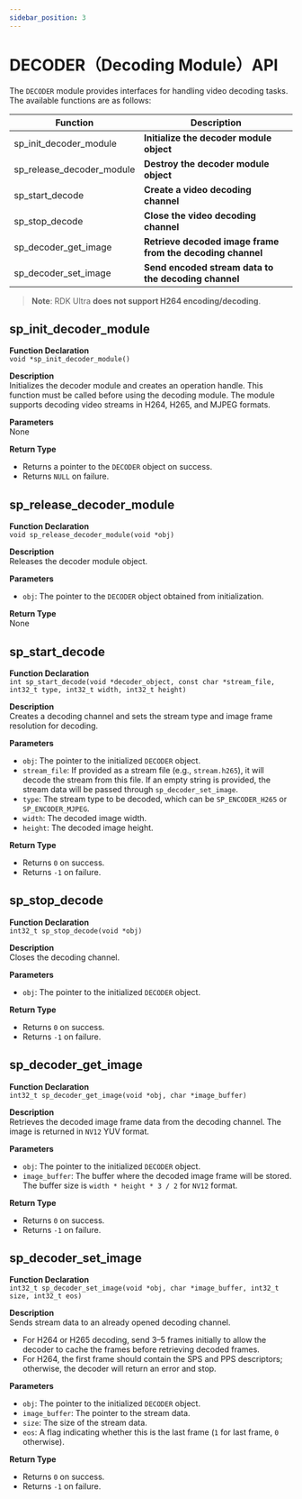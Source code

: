 ```yaml
---
sidebar_position: 3
---
```

# DECODER（Decoding Module）API

The `DECODER` module provides interfaces for handling video decoding tasks. The available functions are as follows:

| Function                     | Description                                               |
|------------------------------|-----------------------------------------------------------|
| sp_init_decoder_module        | **Initialize the decoder module object**                  |
| sp_release_decoder_module     | **Destroy the decoder module object**                     |
| sp_start_decode               | **Create a video decoding channel**                       |
| sp_stop_decode                | **Close the video decoding channel**                      |
| sp_decoder_get_image          | **Retrieve decoded image frame from the decoding channel**|
| sp_decoder_set_image          | **Send encoded stream data to the decoding channel**      |

> **Note**: RDK Ultra **does not support H264 encoding/decoding**.

## sp_init_decoder_module

**Function Declaration**  
`void *sp_init_decoder_module()`

**Description**  
Initializes the decoder module and creates an operation handle. This function must be called before using the decoding module. The module supports decoding video streams in H264, H265, and MJPEG formats.

**Parameters**  
None

**Return Type**  
- Returns a pointer to the `DECODER` object on success.  
- Returns `NULL` on failure.

## sp_release_decoder_module

**Function Declaration**  
`void sp_release_decoder_module(void *obj)`

**Description**  
Releases the decoder module object.

**Parameters**  
- `obj`: The pointer to the `DECODER` object obtained from initialization.

**Return Type**  
None

## sp_start_decode

**Function Declaration**  
`int sp_start_decode(void *decoder_object, const char *stream_file, int32_t type, int32_t width, int32_t height)`

**Description**  
Creates a decoding channel and sets the stream type and image frame resolution for decoding.

**Parameters**  
- `obj`: The pointer to the initialized `DECODER` object.
- `stream_file`: If provided as a stream file (e.g., `stream.h265`), it will decode the stream from this file. If an empty string is provided, the stream data will be passed through `sp_decoder_set_image`.
- `type`: The stream type to be decoded, which can be `SP_ENCODER_H265` or `SP_ENCODER_MJPEG`.
- `width`: The decoded image width.
- `height`: The decoded image height.

**Return Type**  
- Returns `0` on success.  
- Returns `-1` on failure.

## sp_stop_decode

**Function Declaration**  
`int32_t sp_stop_decode(void *obj)`

**Description**  
Closes the decoding channel.

**Parameters**  
- `obj`: The pointer to the initialized `DECODER` object.

**Return Type**  
- Returns `0` on success.  
- Returns `-1` on failure.

## sp_decoder_get_image

**Function Declaration**  
`int32_t sp_decoder_get_image(void *obj, char *image_buffer)`

**Description**  
Retrieves the decoded image frame data from the decoding channel. The image is returned in `NV12` YUV format.

**Parameters**  
- `obj`: The pointer to the initialized `DECODER` object.
- `image_buffer`: The buffer where the decoded image frame will be stored. The buffer size is `width * height * 3 / 2` for `NV12` format.

**Return Type**  
- Returns `0` on success.  
- Returns `-1` on failure.

## sp_decoder_set_image

**Function Declaration**  
`int32_t sp_decoder_set_image(void *obj, char *image_buffer, int32_t size, int32_t eos)`

**Description**  
Sends stream data to an already opened decoding channel.  
- For H264 or H265 decoding, send 3–5 frames initially to allow the decoder to cache the frames before retrieving decoded frames.
- For H264, the first frame should contain the SPS and PPS descriptors; otherwise, the decoder will return an error and stop.

**Parameters**  
- `obj`: The pointer to the initialized `DECODER` object.
- `image_buffer`: The pointer to the stream data.
- `size`: The size of the stream data.
- `eos`: A flag indicating whether this is the last frame (`1` for last frame, `0` otherwise).

**Return Type**  
- Returns `0` on success.  
- Returns `-1` on failure.

